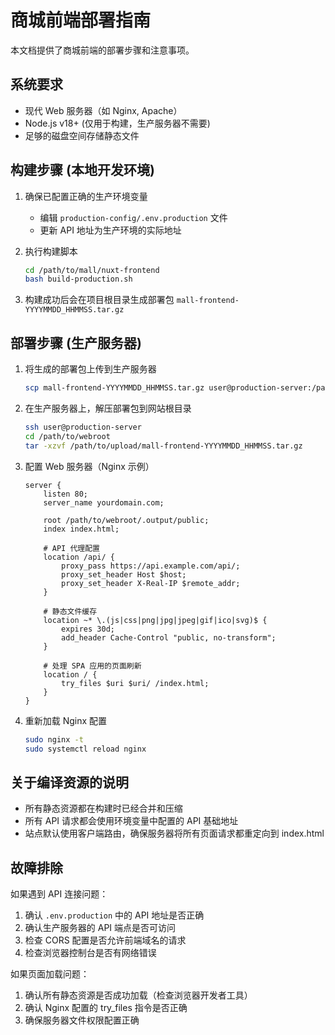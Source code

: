 # 商城前端部署指南

本文档提供了商城前端的部署步骤和注意事项。

## 系统要求

- 现代 Web 服务器（如 Nginx, Apache）
- Node.js v18+ (仅用于构建，生产服务器不需要)
- 足够的磁盘空间存储静态文件

## 构建步骤 (本地开发环境)

1. 确保已配置正确的生产环境变量
   - 编辑 `production-config/.env.production` 文件
   - 更新 API 地址为生产环境的实际地址

2. 执行构建脚本
   ```bash
   cd /path/to/mall/nuxt-frontend
   bash build-production.sh
   ```

3. 构建成功后会在项目根目录生成部署包 `mall-frontend-YYYYMMDD_HHMMSS.tar.gz`

## 部署步骤 (生产服务器)

1. 将生成的部署包上传到生产服务器
   ```bash
   scp mall-frontend-YYYYMMDD_HHMMSS.tar.gz user@production-server:/path/to/upload/
   ```

2. 在生产服务器上，解压部署包到网站根目录
   ```bash
   ssh user@production-server
   cd /path/to/webroot
   tar -xzvf /path/to/upload/mall-frontend-YYYYMMDD_HHMMSS.tar.gz
   ```

3. 配置 Web 服务器（Nginx 示例）
   ```nginx
   server {
       listen 80;
       server_name yourdomain.com;
       
       root /path/to/webroot/.output/public;
       index index.html;
       
       # API 代理配置
       location /api/ {
           proxy_pass https://api.example.com/api/;
           proxy_set_header Host $host;
           proxy_set_header X-Real-IP $remote_addr;
       }
       
       # 静态文件缓存
       location ~* \.(js|css|png|jpg|jpeg|gif|ico|svg)$ {
           expires 30d;
           add_header Cache-Control "public, no-transform";
       }
       
       # 处理 SPA 应用的页面刷新
       location / {
           try_files $uri $uri/ /index.html;
       }
   }
   ```

4. 重新加载 Nginx 配置
   ```bash
   sudo nginx -t
   sudo systemctl reload nginx
   ```

## 关于编译资源的说明

- 所有静态资源都在构建时已经合并和压缩
- 所有 API 请求都会使用环境变量中配置的 API 基础地址
- 站点默认使用客户端路由，确保服务器将所有页面请求都重定向到 index.html

## 故障排除

如果遇到 API 连接问题：
1. 确认 `.env.production` 中的 API 地址是否正确
2. 确认生产服务器的 API 端点是否可访问
3. 检查 CORS 配置是否允许前端域名的请求
4. 检查浏览器控制台是否有网络错误

如果页面加载问题：
1. 确认所有静态资源是否成功加载（检查浏览器开发者工具）
2. 确认 Nginx 配置的 try_files 指令是否正确
3. 确保服务器文件权限配置正确 